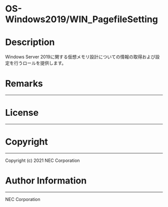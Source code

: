 OS-Windows2019/WIN_PagefileSetting
=======================================================
# Description
Windows Server 2019に関する仮想メモリ設計についての情報の取得および設定を行うロールを提供します。

# Remarks
-------

# License
-------

# Copyright
---------
Copyright (c) 2021 NEC Corporation

# Author Information
------------------
NEC Corporation

